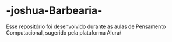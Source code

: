 # -joshua-Barbearia-
Esse repositório foi desenvolvido durante as aulas de Pensamento Computacional, sugerido pela plataforma Alura/
